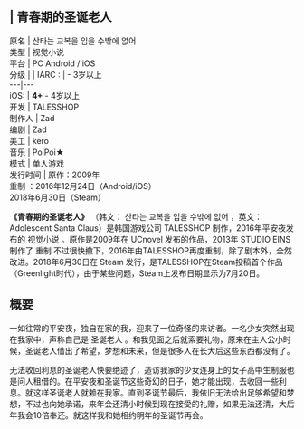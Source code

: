 |  青春期的圣诞老人  
---  
原名  |  산타는 교복을 입을 수밖에 없어   
类型  |  视觉小说   
平台  |  PC  Android  /  iOS   
分级  |  |  IARC  :  |  \- 3岁以上   
---|---  
iOS:  |  **4+** \- 4岁以上   
开发  |  TALESSHOP   
制作人  |  Zad   
编剧  |  Zad   
美工  |  kero   
音乐  |  PoiPoi★   
模式  |  单人游戏   
发行时间  |  原作：2009年   
重制  ：2016年12月24日（Android/iOS）  
2018年6月30日（Steam）  
  
**《青春期的圣诞老人》** （韩文：  산타는 교복을 입을 수밖에 없어  ，英文：Adolescent Santa Claus）是韩国游戏公司
TALESSHOP  制作，2016年平安夜发布的  视觉小说  。原作是2009年在  UCnovel  发布的作品，2013年  STUDIO EINS
制作了  重制  不过很快撤下，2016年由TALESSHOP再度重制，除了剧本外，全然改进。2018年6月30日在  Steam
发行，是TALESSHOP在Steam投稿首个作品（Greenlight时代），由于某些问题，Steam上发布日期显示为7月20日。

##  概要

一如往常的平安夜，独自在家的我，迎来了一位奇怪的来访者。一名少女突然出现在我家中，声称自己是  圣诞老人
。和我见面之后就索要礼物，原来在主人公小时候，圣诞老人借出了希望，梦想和未来，但是很多人在长大后这些东西都没有了。

无法收回利息的圣诞老人快要绝迹了，造访我家的少女连身上的女子高中生制服也是问人租借的。在平安夜和圣诞节这些奇幻的日子，她才能出现，去收回一些利息。就这样圣诞老人就赖在我家。直到圣诞节最后，我依旧无法给出足够希望和梦想，不过也向她承诺，来年会还清小时候到现在接受的礼赠，如果无法还清，大后年我会10倍奉还。就这样我和她相约明年的圣诞节再会。